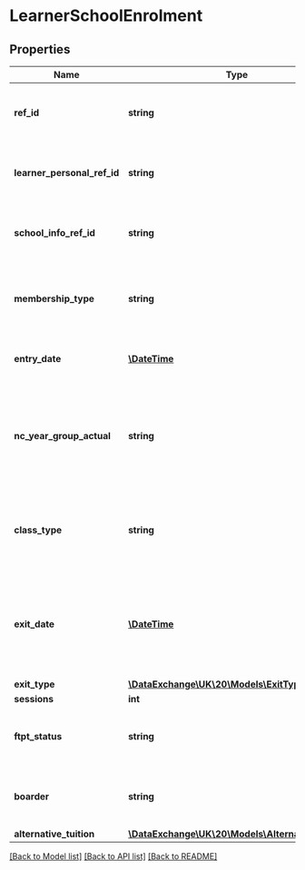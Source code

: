 # LearnerSchoolEnrolment

## Properties
Name | Type | Description | Notes
------------ | ------------- | ------------- | -------------
**ref_id** | **string** | The ID (GUID) that uniquely identifies a particular enrolment. | 
**learner_personal_ref_id** | **string** | The ID (GUID) of the learner to whom this information is linked. | 
**school_info_ref_id** | **string** | The ID (GUID) of the school to which this enrolment applies. | 
**membership_type** | **string** | The type of this enrolment as it relates to the school identified by SchoolInfoRefId. | 
**entry_date** | [**\DateTime**](Date.md) | The date from when this enrolment is valid. | 
**nc_year_group_actual** | **string** | The year group in which the learner is taught for the majority of their time, regardless of their chronological age. | 
**class_type** | **string** | Indicates if the learner is in a nursery class. Must be set to &amp;#039;O&amp;#039; if age on August 31 is &amp;gt;&#x3D; 6. | [optional] 
**exit_date** | [**\DateTime**](Date.md) | The ending date of this enrolment. If the learner has exited before the end of the school year, ExitDate must have a value. | [optional] 
**exit_type** | [**\DataExchange\UK\20\Models\ExitType**](ExitType.md) |  | [optional] 
**sessions** | **int** |  | [optional] 
**ftpt_status** | **string** | An indication of whether the learner is enroled only part time. | [optional] 
**boarder** | **string** | Indicates whether the learner is a boarder at the school or not. | [optional] 
**alternative_tuition** | [**\DataExchange\UK\20\Models\AlternativeTuition**](AlternativeTuition.md) |  | [optional] 

[[Back to Model list]](../README.md#documentation-for-models) [[Back to API list]](../README.md#documentation-for-api-endpoints) [[Back to README]](../README.md)


